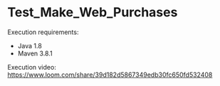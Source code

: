 # Test_Make_Web_Purchases

Execution requirements:
* Java 1.8
* Maven 3.8.1


Execution video:
https://www.loom.com/share/39d182d5867349edb30fc650fd532408
